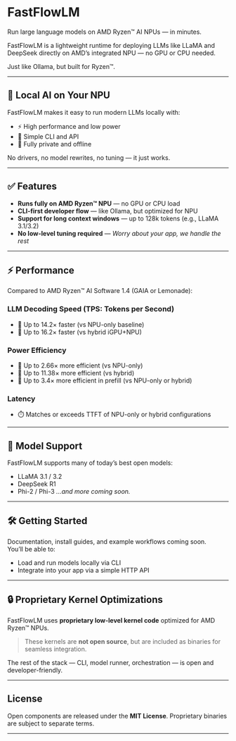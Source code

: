 # FastFlowLM

Run large language models on AMD Ryzen™ AI NPUs — in minutes.

FastFlowLM is a lightweight runtime for deploying LLMs like LLaMA and DeepSeek directly on AMD’s integrated NPU — no GPU or CPU needed.

Just like Ollama, but built for Ryzen™.

---

## 🧠 Local AI on Your NPU

FastFlowLM makes it easy to run modern LLMs locally with:
- ⚡ High performance and low power
- 🧰 Simple CLI and API
- 🔐 Fully private and offline

No drivers, no model rewrites, no tuning — it just works.

---

## ✅ Features

- **Runs fully on AMD Ryzen™ NPU** — no GPU or CPU load
- **CLI-first developer flow** — like Ollama, but optimized for NPU
- **Support for long context windows** — up to 128k tokens (e.g., LLaMA 3.1/3.2)
- **No low-level tuning required** — *Worry about your app, we handle the rest*

---

## ⚡ Performance

Compared to AMD Ryzen™ AI Software 1.4 (GAIA or Lemonade):

### LLM Decoding Speed (TPS: Tokens per Second)
- 🚀 Up to 14.2× faster (vs NPU-only baseline)
- 🚀 Up to 16.2× faster (vs hybrid iGPU+NPU)

### Power Efficiency
- 🔋 Up to 2.66× more efficient (vs NPU-only)
- 🔋 Up to 11.38× more efficient (vs hybrid)
- 🔋 Up to 3.4× more efficient in prefill (vs NPU-only or hybrid)

### Latency
- ⏱️ Matches or exceeds TTFT of NPU-only or hybrid configurations

---

## 🧪 Model Support

FastFlowLM supports many of today’s best open models:
- LLaMA 3.1 / 3.2
- DeepSeek R1
- Phi-2 / Phi-3
*…and more coming soon.*

---

## 🛠️ Getting Started

Documentation, install guides, and example workflows coming soon.  
You’ll be able to:
- Load and run models locally via CLI
- Integrate into your app via a simple HTTP API

---

## 🔒 Proprietary Kernel Optimizations

FastFlowLM uses **proprietary low-level kernel code** optimized for AMD Ryzen™ NPUs.  
> These kernels are **not open source**, but are included as binaries for seamless integration.

The rest of the stack — CLI, model runner, orchestration — is open and developer-friendly.

---

## License

Open components are released under the **MIT License**. Proprietary binaries are subject to separate terms.

---
